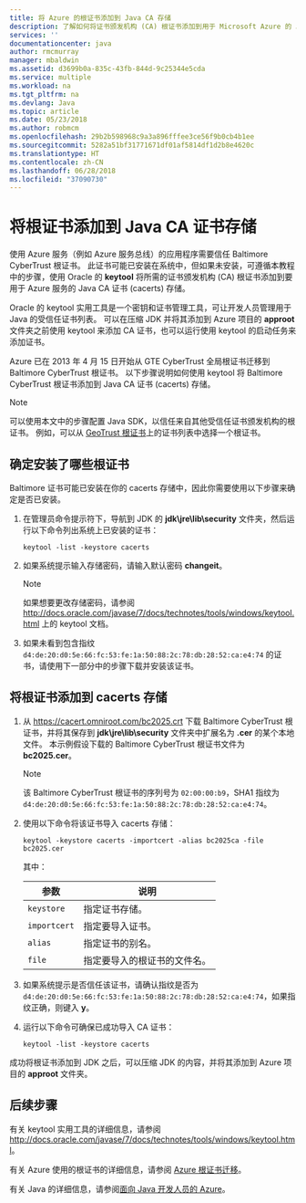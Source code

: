 ```yaml
---
title: 将 Azure 的根证书添加到 Java CA 存储
description: 了解如何将证书颁发机构 (CA) 根证书添加到用于 Microsoft Azure 的 Java CA 证书 (cacerts) 存储。
services: ''
documentationcenter: java
author: rmcmurray
manager: mbaldwin
ms.assetid: d3699b0a-835c-43fb-844d-9c25344e5cda
ms.service: multiple
ms.workload: na
ms.tgt_pltfrm: na
ms.devlang: Java
ms.topic: article
ms.date: 05/23/2018
ms.author: robmcm
ms.openlocfilehash: 29b2b598968c9a3a896fffee3ce56f9b0cb4b1ee
ms.sourcegitcommit: 5282a51bf31771671df01af5814df1d2b8e4620c
ms.translationtype: HT
ms.contentlocale: zh-CN
ms.lasthandoff: 06/28/2018
ms.locfileid: "37090730"
---
```

# <a name="adding-a-root-certificate-to-the-java-ca-certificates-store"></a>将根证书添加到 Java CA 证书存储

使用 Azure 服务（例如 Azure 服务总线）的应用程序需要信任 Baltimore CyberTrust 根证书。 此证书可能已安装在系统中，但如果未安装，可遵循本教程中的步骤，使用 Oracle 的 **keytool** 将所需的证书颁发机构 (CA) 根证书添加到要用于 Azure 服务的 Java CA 证书 (cacerts) 存储。

Oracle 的 keytool 实用工具是一个密钥和证书管理工具，可让开发人员管理用于 Java 的受信任证书列表。 可以在压缩 JDK 并将其添加到 Azure 项目的 **approot** 文件夹之前使用 keytool 来添加 CA 证书，也可以运行使用 keytool 的启动任务来添加证书。

Azure 已在 2013 年 4 月 15 日开始从 GTE CyberTrust 全局根证书迁移到 Baltimore CyberTrust 根证书。 以下步骤说明如何使用 keytool 将 Baltimore CyberTrust 根证书添加到 Java CA 证书 (cacerts) 存储。

> [!NOTE]
> 
> 可以使用本文中的步骤配置 Java SDK，以信任来自其他受信任证书颁发机构的根证书。 例如，可以从 [GeoTrust 根证书](http://www.geotrust.com/resources/root-certificates/)上的证书列表中选择一个根证书。
> 

## <a name="determining-which-root-certificates-are-installed"></a>确定安装了哪些根证书

Baltimore 证书可能已安装在你的 cacerts 存储中，因此你需要使用以下步骤来确定是否已安装。

1. 在管理员命令提示符下，导航到 JDK 的 **jdk\jre\lib\security** 文件夹，然后运行以下命令列出系统上已安装的证书：

   ```shell
   keytool -list -keystore cacerts
   ```

1. 如果系统提示输入存储密码，请输入默认密码 **changeit**。

   > [!NOTE]
   > 
   > 如果想要更改存储密码，请参阅 <http://docs.oracle.com/javase/7/docs/technotes/tools/windows/keytool.html> 上的 keytool 文档。
   > 

1. 如果未看到包含指纹 `d4:de:20:d0:5e:66:fc:53:fe:1a:50:88:2c:78:db:28:52:ca:e4:74` 的证书，请使用下一部分中的步骤下载并安装该证书。

## <a name="to-add-a-root-certificate-to-the-cacerts-store"></a>将根证书添加到 cacerts 存储

1. 从 <https://cacert.omniroot.com/bc2025.crt> 下载 Baltimore CyberTrust 根证书，并将其保存到 **jdk\jre\lib\security** 文件夹中扩展名为 **.cer** 的某个本地文件。 本示例假设下载的 Baltimore CyberTrust 根证书文件为 **bc2025.cer**。

   > [!NOTE]
   > 
   > 该 Baltimore CyberTrust 根证书的序列号为 `02:00:00:b9`，SHA1 指纹为 `d4:de:20:d0:5e:66:fc:53:fe:1a:50:88:2c:78:db:28:52:ca:e4:74`。
   > 

2. 使用以下命令将该证书导入 cacerts 存储：

   ```shell
   keytool -keystore cacerts -importcert -alias bc2025ca -file bc2025.cer
   ```
   其中：

   |  参数   |                              说明                               |
   |--------------|------------------------------------------------------------------------|
   |  `keystore`  |                    指定证书存储。                    |
   | `importcert` |            指定要导入证书。             |
   |   `alias`    |                指定证书的别名。                 |
   |    `file`    | 指定要导入的根证书的文件名。 |


3. 如果系统提示是否信任该证书，请确认指纹是否为 `d4:de:20:d0:5e:66:fc:53:fe:1a:50:88:2c:78:db:28:52:ca:e4:74`，如果指纹正确，则键入 **y**。

4. 运行以下命令可确保已成功导入 CA 证书：

   ```shell
   keytool -list -keystore cacerts
   ```

成功将根证书添加到 JDK 之后，可以压缩 JDK 的内容，并将其添加到 Azure 项目的 **approot** 文件夹。

## <a name="next-steps"></a>后续步骤

有关 keytool 实用工具的详细信息，请参阅 <http://docs.oracle.com/javase/7/docs/technotes/tools/windows/keytool.html>。

有关 Azure 使用的根证书的详细信息，请参阅 [Azure 根证书迁移](http://blogs.msdn.com/b/windowsazure/archive/2013/03/15/windows-azure-root-certificate-migration.aspx)。

有关 Java 的详细信息，请参阅[面向 Java 开发人员的 Azure](/java/azure)。
